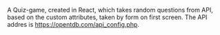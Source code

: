 A Quiz-game, created in React, which takes random questions from API, based on the custom attributes, taken by form on first screen. 
The API addres is https://opentdb.com/api_config.php.